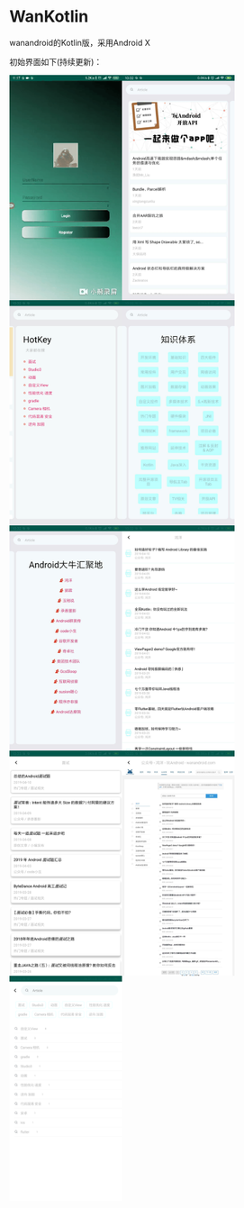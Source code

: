 # WanKotlin
wanandroid的Kotlin版，采用Android X

初始界面如下(持续更新)：

<div align="center">
  <img src="./app/Images/login.gif" width="200" div align=left>
  <img src="./app/Images/home.jpeg" width="200" div align=left>
  <img src="./app/Images/hot_key.png" width="200" div align=left>
  <img src="./app/Images/tree.jpeg" width="200" div align=left>
  <img src="./app/Images/chapter.jpeg" width="200" div align=left>
  <img src="./app/Images/chapter_list.jpeg" width="200" div align=left>
  <img src="./app/Images/search_result.jpeg" width="200" div align=left>
  <img src="./app/Images/web.jpeg" width="200" div align=left>
  <img src="./app/Images/search.png" width="200" div align=left>
</div>

